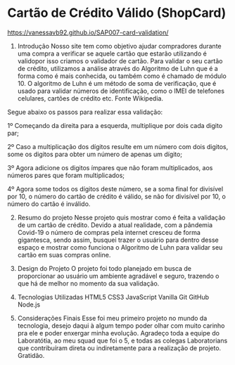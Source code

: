  # Cartão de Crédito Válido (ShopCard) 
 
 https://vanessavb92.github.io/SAP007-card-validation/
 1. Introdução
  Nosso site tem como objetivo ajudar compradores durante uma compra a verificar se aquele cartão que  estarão utilizando é validopor isso criamos o validador de         cartão. Para validar o seu cartão de crédito, utilizamos a análise através do Algoritmo de Luhn que é a forma como é mais conhecida, ou também como é chamado de      módulo 10. O algoritmo de Luhn é um método de soma de verificação, que é usado para validar números de identificação, como o IMEI de telefones celulares, cartões de crédito etc. Fonte Wikipedia.

Segue abaixo os passos para realizar essa validação:

1º Começando da direita para a esquerda, multiplique por dois cada digito par;

2º Caso a multiplicação dos dígitos resulte em um número com dois digitos, some os digitos para obter um número de apenas um dígito;

3º Agora adicione os digitos ímpares que não foram multiplicados, aos números pares que foram multiplicados;

4º Agora some todos os dígitos deste número, se a soma final for divisível por 10, o número do cartão de crédito é válido, se não for divisível por 10, o número do    cartão é inválido.

2. Resumo do projeto
Nesse projeto quis mostrar como é feita a validação de um cartão de crédito. Devido a atual realidade, com a pândemia Covid-19 o número de compras pela internet cresceu de forma gigantesca, sendo assim, busquei trazer o usuário para dentro desse espaço e mostrar como funciona o Algoritmo de Luhn para validar seu cartão em suas compras online.

3. Design do Projeto
O projeto foi todo planejado em busca de proporcionar ao usuário um ambiente agradável e seguro, trazendo o que há de melhor no momento da sua validação.

6. Tecnologias Utilizadas
HTML5
CSS3
JavaScript Vanilla
Git
GitHub
Node.js
9. Considerações Finais
Esse foi meu primeiro projeto no mundo da tecnologia, desejo daqui à algum tempo poder olhar com muito carinho pra ele e poder enxergar minha evolução. Agradeço toda a equipe do Laboratótia, ao meu squad que foi o 5, e todas as colegas Laboratorians que contribuíram direta ou indiretamente para a realização de projeto. Gratidão.

